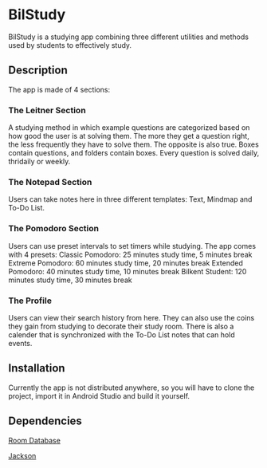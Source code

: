 # BilStudy

BilStudy is a studying app combining three different utilities and methods used by students
to effectively study.

## Description
The app is made of 4 sections:
### The Leitner Section
A studying method in which example questions are categorized based on how
good the user is at solving them. The more they get a question right,
the less frequently they have to solve them. The opposite is also true.
Boxes contain questions, and folders contain boxes. Every question is solved
daily, thridaily or weekly.

### The Notepad Section
Users can take notes here in three different templates: Text, Mindmap and To-Do List.

### The Pomodoro Section
Users can use preset intervals to set timers while studying. The app comes with 4 presets:
Classic Pomodoro: 25 minutes study time, 5 minutes break
Extreme Pomodoro: 60 minutes study time, 20 minutes break
Extended Pomodoro: 40 minutes study time, 10 minutes break
Bilkent Student: 120 minutes study time, 30 minutes break

### The Profile
Users can view their search history from here. They can also use the coins
they gain from studying to decorate their study room. There is also a calender
that is synchronized with the To-Do List notes that can hold events.

## Installation

Currently the app is not distributed anywhere, so you will have to clone the project,
import it in Android Studio and build it yourself.

## Dependencies

[Room Database](https://developer.android.com/jetpack/androidx/releases/room)

[Jackson](https://github.com/FasterXML/jackson)